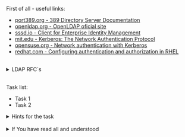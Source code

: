 First of all - useful links:

- [port389.org - 389 Directory Server Documentation](https://www.port389.org/docs/389ds/documentation.html)
- [openldap.org - OpenLDAP oficial site](https://www.openldap.org/)
- [sssd.io - Client for Enterprise Identity Management](https://sssd.io/)
- [mit.edu - Kerberos: The Network Authentication Protocol](https://web.mit.edu/kerberos/)
- [opensuse.org - Network authentication with Kerberos](https://doc.opensuse.org/documentation/leap/security/html/book-security/cha-security-kerberos.html)
- [redhat.com - Configuring authentication and authorization in RHEL](https://access.redhat.com/documentation/en-us/red_hat_enterprise_linux/9/html/configuring_authentication_and_authorization_in_rhel/index)
<br>
<details><summary>LDAP RFC`s</summary>
<pre>
  <a href="https://datatracker.ietf.org/doc/html/rfc4510">RFC 4510</a> — Lightweight Directory Access Protocol (LDAP): Technical Specification Roadmap (заменяет RFC 3377)
  <a href="https://datatracker.ietf.org/doc/html/rfc4511">RFC 4511</a> — Lightweight Directory Access Protocol (LDAP): The Protocol
  <a href="https://datatracker.ietf.org/doc/html/rfc4512">RFC 4512</a> — Lightweight Directory Access Protocol (LDAP): Directory Information Models
  <a href="https://datatracker.ietf.org/doc/html/rfc4513">RFC 4513</a> — Lightweight Directory Access Protocol (LDAP): Authentication Methods and Security Mechanisms
  <a href="https://datatracker.ietf.org/doc/html/rfc4514">RFC 4514</a> — Lightweight Directory Access Protocol (LDAP): String Representation of Distinguished Names
  <a href="https://datatracker.ietf.org/doc/html/rfc4515">RFC 4515</a> — Lightweight Directory Access Protocol (LDAP): String Representation of Search Filters
  <a href="https://datatracker.ietf.org/doc/html/rfc4516">RFC 4516</a> — Lightweight Directory Access Protocol (LDAP): Uniform Resource Locator
  <a href="https://datatracker.ietf.org/doc/html/rfc4517">RFC 4517</a> — Lightweight Directory Access Protocol (LDAP): Syntaxes and Matching Rules
  <a href="https://datatracker.ietf.org/doc/html/rfc4518">RFC 4518</a> — Lightweight Directory Access Protocol (LDAP): Internationalized String Preparation
  <a href="https://datatracker.ietf.org/doc/html/rfc4519">RFC 4519</a> — Lightweight Directory Access Protocol (LDAP): Schema for User Applications
  <a href="https://datatracker.ietf.org/doc/html/rfc4520">RFC 4520</a> (aka BCP 64) — Internet Assigned Numbers Authority (IANA) Considerations for the Lightweight Directory Access Protocol (LDAP) (obsoletes RFC 3383)
  <a href="https://datatracker.ietf.org/doc/html/rfc4521">RFC 4521</a> (aka BCP 118) — Considerations for Lightweight Directory Access Protocol (LDAP): Extension
</pre>
</details>
<br>

Task list:
- Task 1
- Task 2

<details><summary>Hints for the task</summary>
<pre>
<strong>Task 1:</strong>
  $ cmd1
  $ echo ${string:7:3}
<br>
<strong>Task 2:</strong>
  $ echo ${#string}
  $ string=
</pre>
</details>
<br>
<details><summary>If You have read all and understood</summary>
<pre>
`touch IReadAllAndUndnderstood`{{exec}}
</pre>
